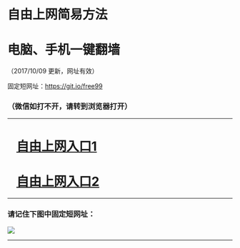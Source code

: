 ﻿# 自由上网简易方法

# 电脑、手机一键翻墙

（2017/10/09 更新，网址有效）

固定短网址：https://git.io/free99

### （微信如打不开，请转到浏览器打开）


***





# &nbsp;&nbsp; <a href="http://ft1233017622.fwq-tz-1001.info/fwqtz01.html?t=100900131844 " target="_blank">自由上网入口1</a>
# &nbsp;&nbsp; <a href="http://ft2457627455.fwq-tz-1002.info/fwqtz02.html?t=10090012351 " target="_blank">自由上网入口2</a>
***

### 请记住下图中固定短网址：

<img src="https://s3-us-west-2.amazonaws.com/fwq-1001/yjfq-20170905okok.png" /> 


***

